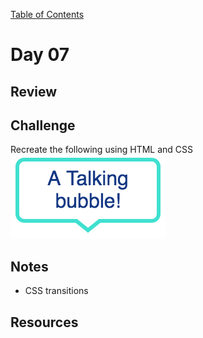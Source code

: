 
[Table of Contents](/README.md)

# Day 07

## Review

## Challenge
Recreate the following using HTML and CSS
![](talking-bubble.png)

## Notes
- CSS transitions

## Resources
